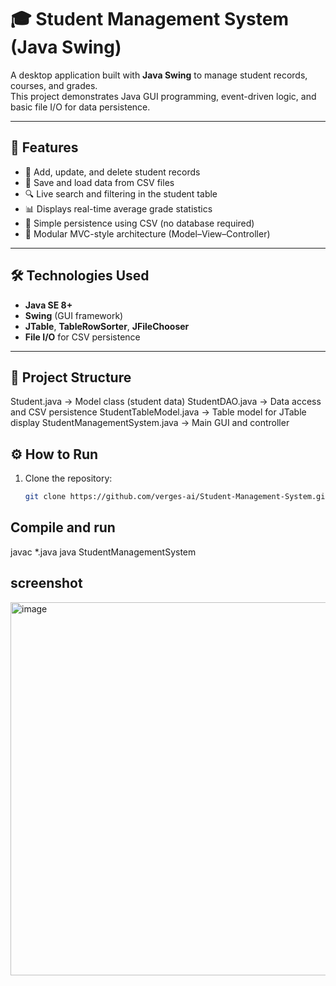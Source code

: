# 🎓 Student Management System (Java Swing)

A desktop application built with **Java Swing** to manage student records, courses, and grades.  
This project demonstrates Java GUI programming, event-driven logic, and basic file I/O for data persistence.

---

## 🚀 Features

- 🧍 Add, update, and delete student records  
- 📄 Save and load data from CSV files  
- 🔍 Live search and filtering in the student table  
- 📊 Displays real-time average grade statistics  
- 💾 Simple persistence using CSV (no database required)  
- 🧱 Modular MVC-style architecture (Model–View–Controller)  

---

## 🛠️ Technologies Used

- **Java SE 8+**
- **Swing** (GUI framework)
- **JTable**, **TableRowSorter**, **JFileChooser**
- **File I/O** for CSV persistence

---

## 📁 Project Structure

Student.java → Model class (student data)
StudentDAO.java → Data access and CSV persistence
StudentTableModel.java → Table model for JTable display
StudentManagementSystem.java → Main GUI and controller

## ⚙️ How to Run

1. Clone the repository:
   ```bash
   git clone https://github.com/verges-ai/Student-Management-System.git

## Compile and run

javac *.java
java StudentManagementSystem

## screenshot
<img width="890" height="597" alt="image" src="https://github.com/user-attachments/assets/3392fedc-70e5-482d-aa5f-09137f11fc10" />

   
